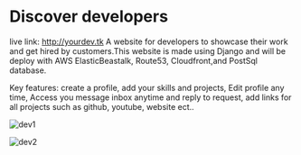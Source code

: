 # Discover developers
live link: http://yourdev.tk
A website for developers to showcase their work and get hired by customers.This website is made using Django and will be deploy with AWS ElasticBeastalk, Route53, Cloudfront,and PostSql database.

Key features:
create a profile,
add your skills and projects,
Edit profile any time,
Access you message inbox anytime and reply to request,
add links for all projects such as github, youtube, website ect..


![dev1](https://user-images.githubusercontent.com/83102811/183739077-dd901883-655d-4005-a277-17a330cdeb0a.png)

![dev2](https://user-images.githubusercontent.com/83102811/183740863-8948fab1-496e-4f5c-bfa9-1411a39eaf58.png)
